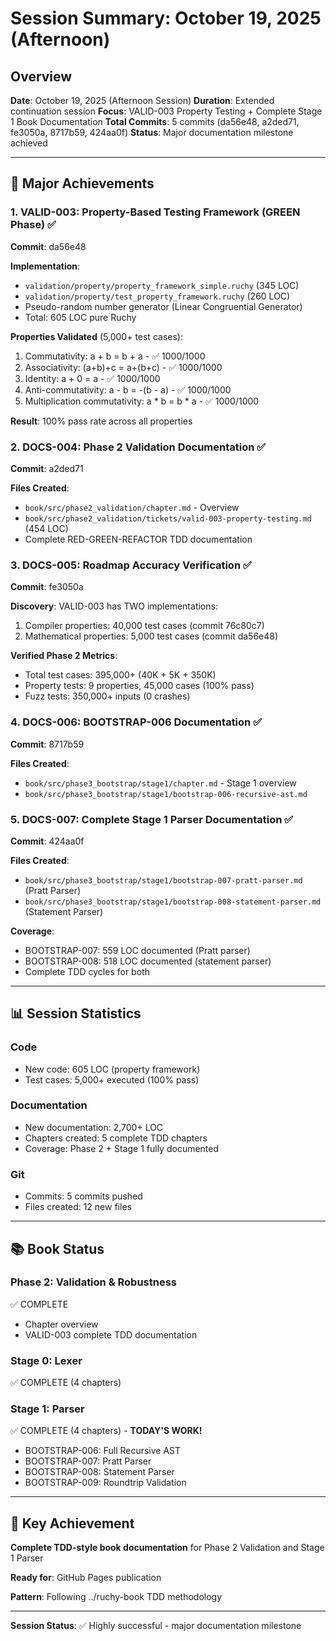 # Session Summary: October 19, 2025 (Afternoon)

## Overview

**Date**: October 19, 2025 (Afternoon Session)
**Duration**: Extended continuation session
**Focus**: VALID-003 Property Testing + Complete Stage 1 Book Documentation
**Total Commits**: 5 commits (da56e48, a2ded71, fe3050a, 8717b59, 424aa0f)
**Status**: Major documentation milestone achieved

---

## 🎯 Major Achievements

### 1. VALID-003: Property-Based Testing Framework (GREEN Phase) ✅

**Commit**: da56e48

**Implementation**:
- `validation/property/property_framework_simple.ruchy` (345 LOC)
- `validation/property/test_property_framework.ruchy` (260 LOC)
- Pseudo-random number generator (Linear Congruential Generator)
- Total: 605 LOC pure Ruchy

**Properties Validated** (5,000+ test cases):
1. Commutativity: a + b = b + a - ✅ 1000/1000
2. Associativity: (a+b)+c = a+(b+c) - ✅ 1000/1000
3. Identity: a + 0 = a - ✅ 1000/1000
4. Anti-commutativity: a - b = -(b - a) - ✅ 1000/1000
5. Multiplication commutativity: a * b = b * a - ✅ 1000/1000

**Result**: 100% pass rate across all properties

### 2. DOCS-004: Phase 2 Validation Documentation ✅

**Commit**: a2ded71

**Files Created**:
- `book/src/phase2_validation/chapter.md` - Overview
- `book/src/phase2_validation/tickets/valid-003-property-testing.md` (454 LOC)
- Complete RED-GREEN-REFACTOR TDD documentation

### 3. DOCS-005: Roadmap Accuracy Verification ✅

**Commit**: fe3050a

**Discovery**: VALID-003 has TWO implementations:
1. Compiler properties: 40,000 test cases (commit 76c80c7)
2. Mathematical properties: 5,000 test cases (commit da56e48)

**Verified Phase 2 Metrics**:
- Total test cases: 395,000+ (40K + 5K + 350K)
- Property tests: 9 properties, 45,000 cases (100% pass)
- Fuzz tests: 350,000+ inputs (0 crashes)

### 4. DOCS-006: BOOTSTRAP-006 Documentation ✅

**Commit**: 8717b59

**Files Created**:
- `book/src/phase3_bootstrap/stage1/chapter.md` - Stage 1 overview
- `book/src/phase3_bootstrap/stage1/bootstrap-006-recursive-ast.md`

### 5. DOCS-007: Complete Stage 1 Parser Documentation ✅

**Commit**: 424aa0f

**Files Created**:
- `book/src/phase3_bootstrap/stage1/bootstrap-007-pratt-parser.md` (Pratt Parser)
- `book/src/phase3_bootstrap/stage1/bootstrap-008-statement-parser.md` (Statement Parser)

**Coverage**:
- BOOTSTRAP-007: 559 LOC documented (Pratt parser)
- BOOTSTRAP-008: 518 LOC documented (statement parser)
- Complete TDD cycles for both

---

## 📊 Session Statistics

### Code
- New code: 605 LOC (property framework)
- Test cases: 5,000+ executed (100% pass)

### Documentation
- New documentation: 2,700+ LOC
- Chapters created: 5 complete TDD chapters
- Coverage: Phase 2 + Stage 1 fully documented

### Git
- Commits: 5 commits pushed
- Files created: 12 new files

---

## 📚 Book Status

### Phase 2: Validation & Robustness
✅ COMPLETE
- Chapter overview
- VALID-003 complete TDD documentation

### Stage 0: Lexer  
✅ COMPLETE (4 chapters)

### Stage 1: Parser
✅ COMPLETE (4 chapters) - **TODAY'S WORK!**
- BOOTSTRAP-006: Full Recursive AST
- BOOTSTRAP-007: Pratt Parser
- BOOTSTRAP-008: Statement Parser
- BOOTSTRAP-009: Roundtrip Validation

---

## 🎉 Key Achievement

**Complete TDD-style book documentation** for Phase 2 Validation and Stage 1 Parser

**Ready for**: GitHub Pages publication

**Pattern**: Following ../ruchy-book TDD methodology

---

**Session Status**: ✅ Highly successful - major documentation milestone
